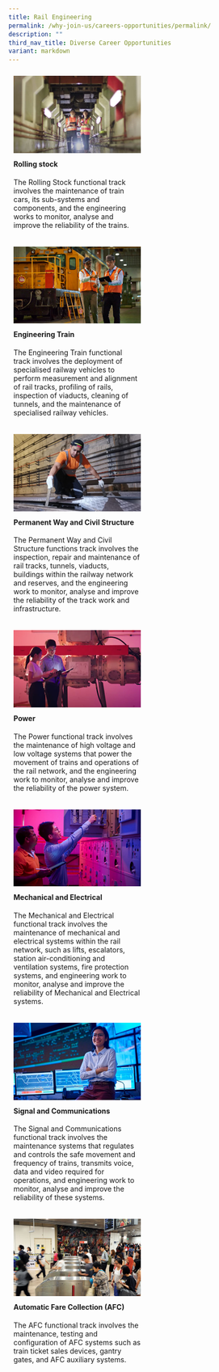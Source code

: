 ```yaml
---
title: Rail Engineering
permalink: /why-join-us/careers-opportunities/permalink/
description: ""
third_nav_title: Diverse Career Opportunities
variant: markdown
---
```

<div style="display: flex;
      flex-wrap: wrap;
      justify-content: left;">
<div style="float: left;
      width: 50%;
      padding: 10px;">
    <img style="width:100%" alt="Image 1" src="/images/rail-engineering1.jpg">
    <h4 style="margin-top:10px;" id="rolling-stock">Rolling stock</h4>
	<p style="margin-top:10px;">The Rolling Stock functional track involves the maintenance of train cars, its sub-systems and components, and the engineering works to monitor, analyse and improve the reliability of the trains.</p>
  </div>
  <div style="float: left;
      width: 50%;
      padding: 10px;">
    <img style="width:100%" alt="Image 2" src="/images/permanent-way-and-civil-structure-447x271-1.jpg">
   <h4 style="margin-top:10px;" id="Engineering-Train">Engineering Train</h4>
	<p style="margin-top:10px;">The Engineering Train functional track involves the deployment of specialised railway vehicles to perform measurement and alignment of rail tracks, profiling of rails, inspection of viaducts, cleaning of tunnels, and the maintenance of specialised railway vehicles.</p>
			<p>
  </p></div>
			<div style="float: left;
      width: 50%;
      padding: 10px;">
    <img style="width:100%" alt="Image 1" src="/images/engineering-train-447x271-1.jpg">
     <h4 style="margin-top:10px;" id="Engineering-Train">Permanent Way and Civil Structure</h4>
	<p style="margin-top:10px;">The Permanent Way and Civil Structure functions track involves the inspection, repair and maintenance of rail tracks, tunnels, viaducts, buildings within the railway network and reserves, and the engineering work to monitor, analyse and improve the reliability of the track work and infrastructure.</p>
					<p>
  </p></div>
<div style="float: left;
      width: 50%;
      padding: 10px;">
    <img style="width:100%" alt="Image 1" src="/images/rail-engineering4.jpg">
     <h4 style="margin-top:10px;" id="Engineering-Train">Power</h4>
	<p style="margin-top:10px;">The Power functional track involves the maintenance of high voltage and low voltage systems that power the movement of trains and operations of the rail network, and the engineering work to monitor, analyse and improve the reliability of the power system.</p>
  </div>
	<div style="float: left;
      width: 50%;
      padding: 10px;">
    <img style="width:100%" alt="Image 1" src="/images/mechanical-and-electrical-447x271-1.jpg">
     <h4 style="margin-top:10px;" id="Engineering-Train">Mechanical and Electrical</h4>
	<p style="margin-top:10px;">The Mechanical and Electrical functional track involves the maintenance of mechanical and electrical systems within the rail network, such as lifts, escalators, station air-conditioning and ventilation systems, fire protection systems, and engineering work to monitor, analyse and improve the reliability of Mechanical and Electrical systems.</p>
			<p>
  </p></div>
<div style="float: left;
      width: 50%;
      padding: 10px;">
    <img style="width:100%" alt="Image 1" src="/images/signal-and-communication-447x271-1.jpg">
     <h4 style="margin-top:10px;" id="Engineering-Train">Signal and Communications</h4>
	<p style="margin-top:10px;">The Signal and Communications functional track involves the maintenance systems that regulates and controls the safe movement and frequency of trains, transmits voice, data and video required for operations, and engineering work to monitor, analyse and improve the reliability of these systems.</p>
  </div>
<div style="float: left;
      width: 50%;
      padding: 10px;">
    <img style="width:100%" alt="Image 1" src="/images/automatic-fare-collection-447x271-1.jpg">
     <h4 style="margin-top:10px;" id="Engineering-Train">Automatic Fare Collection (AFC)</h4>
	<p style="margin-top:10px;">The AFC functional track involves the maintenance, testing and configuration of AFC systems such as train ticket sales devices, gantry gates, and AFC auxiliary systems.</p>
  </div></div>